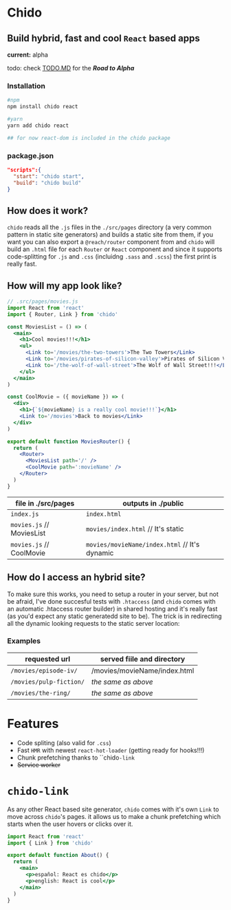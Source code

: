 # **Chido**
## Build **hybrid**, fast and cool `React` based apps

**current:** alpha

todo: check [TODO.MD](TODO.MD) for the ***Road to Alpha***


### Installation
```sh
#npm
npm install chido react

#yarn
yarn add chido react

## for now react-dom is included in the chido package

```
### package.json

```json
"scripts":{
  "start": "chido start",
  "build": "chido build"
}
```
## **How does it work?**
`chido` reads all the `.js` files in the `./src/pages` directory (a very common pattern in static site generators) and builds a static site from them, if you want you can also export a `@reach/router` component from  and `chido` will build an `.html` file for each `Router` or `React` component and since it supports code-splitting for `.js` and `.css` (incluidng `.sass` and `.scss`) the first print is really fast.

## **How will my app look like?**

```jsx
// .src/pages/movies.js
import React from 'react'
import { Router, Link } from 'chido'

const MoviesList = () => (
  <main>
    <h1>Cool movies!!!</h1>
    <ul>
      <Link to='/movies/the-two-towers'>The Two Towers</Link>
      <Link to='/movies/pirates-of-silicon-valley'>Pirates of Silicon Valley</Link>
      <Link to='/the-wolf-of-wall-street'>The Wolf of Wall Street!!!</Link>
    </ul>
  </main>
)

const CoolMovie = ({ movieName }) => (
  <div>
    <h1>{`${movieName} is a really cool movie!!!`}</h1>
    <Link to='/movies'>Back to movies</Link>
  </div>
)

export default function MoviesRouter() {
  return (
    <Router>
      <MoviesList path='/' />
      <CoolMovie path=':movieName' />
    </Router>
  )
}
```
file in ./src/pages | outputs in ./public
-----|------
`index.js` | `index.html`
`movies.js` // MoviesList | `movies/index.html` // It's static
`movies.js` // CoolMovie | `movies/movieName/index.html` // It's dynamic


## **How do I access an hybrid site?**
To make sure this works, you need to setup a router in your server, but not be afraid, I've done succesful tests with `.htaccess` (and `chido` comes with an automatic .htaccess router builder) in shared hosting and it's really fast (as you'd expect any static generatedd site to be). The trick is in redirecting all the dynamic looking requests to the static server location:

  ### Examples
  requested url | served fiile and directory
  ----|----
  `/movies/episode-iv/`|/movies/movieName/index.html
  `/movies/pulp-fiction/`| *the same as above*
  `/movies/the-ring/`|*the same as above*


# **Features**
- Code spliting (also valid for `.css`)
- Fast `HMR` with newest `react-hot-loader` (getting ready for hooks!!!)
- Chunk prefetching thanks to ``chido`-link`
- ~~Service worker~~

# **`chido-link`**

As any other React based site generator, ``chido`` comes with it's own `Link` to move across `chido`'s pages. it allows us to make a chunk prefetching which starts when the user hovers or clicks over it.

```jsx
import React from 'react'
import { Link } from 'chido'

export default function About() {
  return (
    <main>
      <p>español: React es chido</p>
      <p>english: React is cool</p>
    </main>
  )
}
```
